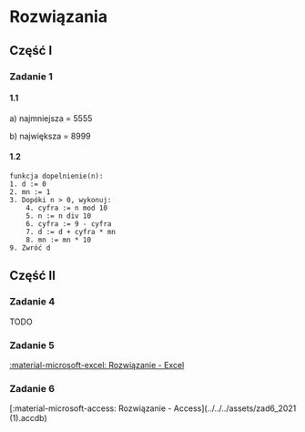 # Rozwiązania

## Część I

### Zadanie 1

#### 1.1

a) najmniejsza = 5555

b) największa = 8999

#### 1.2

```
funkcja dopelnienie(n):
1. d := 0
2. mn := 1
3. Dopóki n > 0, wykonuj:
    4. cyfra := n mod 10
    5. n := n div 10
    6. cyfra := 9 - cyfra
    7. d := d + cyfra * mn
    8. mn := mn * 10
9. Zwróć d 
```

## Część II

### Zadanie 4

TODO

### Zadanie 5

[:material-microsoft-excel: Rozwiązanie - Excel](../../../assets/zad5_2021.xlsx)

### Zadanie 6

[:material-microsoft-access: Rozwiązanie - Access](../../../assets/zad6_2021 (1).accdb)
